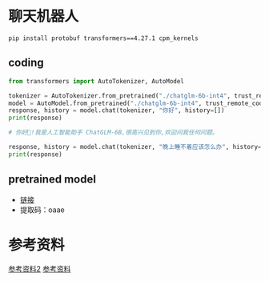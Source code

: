 # 聊天机器人
```shell
pip install protobuf transformers==4.27.1 cpm_kernels
```
## coding
```python
from transformers import AutoTokenizer, AutoModel

tokenizer = AutoTokenizer.from_pretrained("./chatglm-6b-int4", trust_remote_code=True)
model = AutoModel.from_pretrained("./chatglm-6b-int4", trust_remote_code=True).half().cuda()
response, history = model.chat(tokenizer, "你好", history=[])
print(response)

# 你好👋!我是人工智能助手 ChatGLM-6B,很高兴见到你,欢迎问我任何问题。

response, history = model.chat(tokenizer, "晚上睡不着应该怎么办", history=history)
print(response)
```

## pretrained model
- [链接](https://pan.baidu.com/s/1VPRGReHfnnqe_ULKjquoaQ?pwd=oaae)
- 提取码：oaae 

# 参考资料
[参考资料2](https://huggingface.co/THUDM/chatglm-6b-int4)
[参考资料](https://github.com/wenda-LLM/wenda/tree/main)
